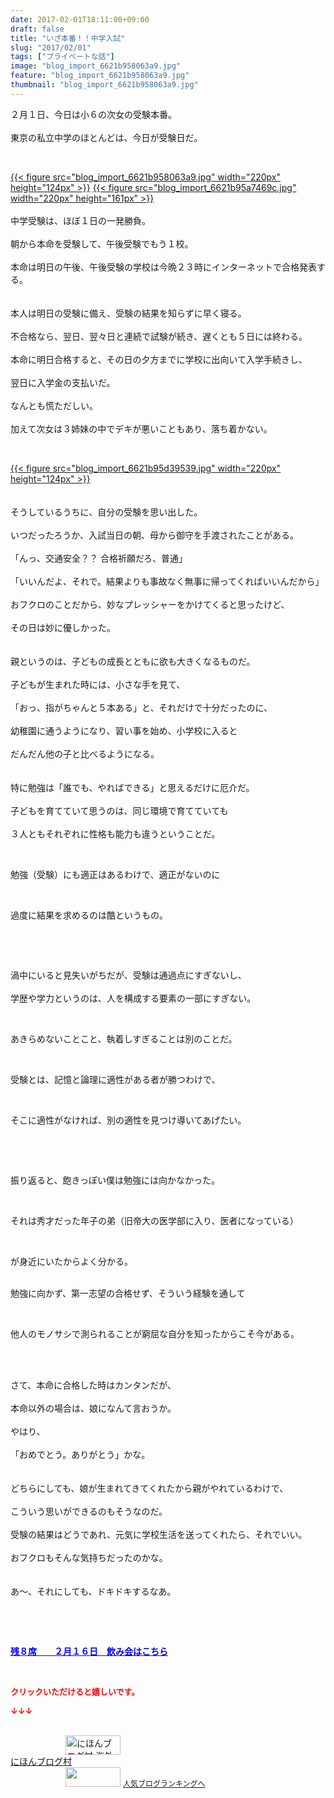 ```yaml
---
date: 2017-02-01T18:11:00+09:00
draft: false
title: "いざ本番！！中学入試"
slug: "2017/02/01"
tags: ["プライベートな話"]
image: "blog_import_6621b958063a9.jpg"
feature: "blog_import_6621b958063a9.jpg"
thumbnail: "blog_import_6621b958063a9.jpg"
---
```

<p>２月１日、今日は小６の次女の受験本番。<br/><br/>東京の私立中学のほとんどは、今日が受験日だ。</p><p> </p><p><a href="blog_import_6621b95919757.jpg">{{< figure src="blog_import_6621b958063a9.jpg" width="220px" height="124px" >}}</a> <a href="blog_import_6621b95b95ff1.jpg">{{< figure src="blog_import_6621b95a7469c.jpg" width="220px" height="161px" >}}</a><br/><br/>中学受験は、ほぼ１日の一発勝負。<br/><br/>朝から本命を受験して、午後受験でもう１校。<br/><br/>本命は明日の午後、午後受験の学校は今晩２３時にインターネットで合格発表する。<br/><br/><br/>本人は明日の受験に備え、受験の結果を知らずに早く寝る。<br/><br/>不合格なら、翌日、翌々日と連続で試験が続き、遅くとも５日には終わる。<br/><br/>本命に明日合格すると、その日の夕方までに学校に出向いて入学手続きし、<br/><br/>翌日に入学金の支払いだ。<br/><br/>なんとも慌ただしい。<br/><br/>加えて次女は３姉妹の中でデキが悪いこともあり、落ち着かない。</p><p> </p><p><a href="blog_import_6621b95e4cdc4.jpg">{{< figure src="blog_import_6621b95d39539.jpg" width="220px" height="124px" >}}</a><br/><br/><br/>そうしているうちに、自分の受験を思い出した。<br/><br/>いつだったろうか、入試当日の朝、母から御守を手渡されたことがある。<br/><br/>「んっ、交通安全？？ 合格祈願だろ、普通」<br/><br/>「いいんだよ、それで。結果よりも事故なく無事に帰ってくればいいんだから」<br/><br/>おフクロのことだから、妙なプレッシャーをかけてくると思ったけど、<br/><br/>その日は妙に優しかった。<br/><br/><br/>親というのは、子どもの成長とともに欲も大きくなるものだ。<br/><br/>子どもが生まれた時には、小さな手を見て、<br/><br/>「おっ、指がちゃんと５本ある」と、それだけで十分だったのに、<br/><br/>幼稚園に通うようになり、習い事を始め、小学校に入ると<br/><br/>だんだん他の子と比べるようになる。<br/><br/><br/>特に勉強は「誰でも、やればできる」と思えるだけに厄介だ。<br/><br/>子どもを育てていて思うのは、同じ環境で育てていても<br/><br/>３人ともそれぞれに性格も能力も違うということだ。</p><p> </p><p>勉強（受験）にも適正はあるわけで、適正がないのに</p><p> </p><p>過度に結果を求めるのは酷というもの。</p><p> </p><p> </p><p>渦中にいると見失いがちだが、受験は通過点にすぎないし、<br/><br/>学歴や学力というのは、人を構成する要素の一部にすぎない。</p><p> </p><p>あきらめないことこと、執着しすぎることは別のことだ。</p><p> </p><p>受験とは、記憶と論理に適性がある者が勝つわけで、</p><p> </p><p>そこに適性がなければ、別の適性を見つけ導いてあげたい。</p><p> </p><p> </p><p>振り返ると、飽きっぽい僕は勉強には向かなかった。</p><p> </p><p>それは秀才だった年子の弟（旧帝大の医学部に入り、医者になっている）</p><p> </p><p>が身近にいたからよく分かる。</p><p><br/>勉強に向かず、第一志望の合格せず、そういう経験を通して</p><p> </p><p>他人のモノサシで測られることが窮屈な自分を知ったからこそ今がある。<br/> </p><p> </p><p>さて、本命に合格した時はカンタンだが、<br/><br/>本命以外の場合は、娘になんて言おうか。<br/><br/>やはり、<br/><br/>「おめでとう。ありがとう」かな。<br/><br/><br/>どちらにしても、娘が生まれてきてくれたから親がやれているわけで、<br/><br/>こういう思いができるのもそうなのだ。<br/><br/>受験の結果はどうであれ、元気に学校生活を送ってくれたら、それでいい。<br/><br/>おフクロもそんな気持ちだったのかな。<br/><br/><br/>あ～、それにしても、ドキドキするなあ。</p><p> </p><p> </p><p><a href="entry-12242087718.html" target="_blank"><span style="text-decoration: underline;"><span style="font-weight: bold;"><span style="color: rgb(0, 0, 255);">残８席　　２月１６日　飲み会はこちら</span></span></span></a></p><p> </p><p><font color="#ff0000" size="2"><strong>クリックいただけると嬉しいです。</strong></font></p><p><font color="#ff0000" size="2"><strong>↓↓↓</strong></font></p><p><br/><a href="ranking.html?p_cid=01260127" target="_blank"><img alt="にほんブログ村 海外生活ブログ バリ島情報へ" border="0" height="31" src="data:image/svg+xml;charset=utf-8,%3Csvg%20xmlns%3D%22http%3A%2F%2Fwww.w3.org%2F2000%2Fsvg%22%20title%3D%22Placeholder%20for%20Images%22%20role%3D%22presentation%22%20viewBox%3D%220%200%2088%2031%22%20%2F%3E" width="88" data-src="https://img-proxy.blog-video.jp/images?url=http%3A%2F%2Foverseas.blogmura.com%2Fbali%2Fimg%2Fbali88_31.gif" style="aspect-ratio: auto 88 / 31;"/><noscript><img alt="にほんブログ村 海外生活ブログ バリ島情報へ" border="0" height="31" src="https://img-proxy.blog-video.jp/images?url=http%3A%2F%2Foverseas.blogmura.com%2Fbali%2Fimg%2Fbali88_31.gif" width="88"></noscript></a><br/><a href="ranking.html?p_cid=01260127" target="_blank">にほんブログ村</a><br/><a href="link.php?1804582" title="人気ブログランキングへ"><img border="0" height="31" src="data:image/svg+xml;charset=utf-8,%3Csvg%20xmlns%3D%22http%3A%2F%2Fwww.w3.org%2F2000%2Fsvg%22%20title%3D%22Placeholder%20for%20Images%22%20role%3D%22presentation%22%20viewBox%3D%220%200%2088%2031%22%20%2F%3E" width="88" data-src="https://blog.with2.net/img/banner/banner_22.gif" style="aspect-ratio: auto 88 / 31;"/><noscript><img border="0" height="31" src="https://blog.with2.net/img/banner/banner_22.gif" width="88"></noscript></a> <a href="link.php?1804582" style="font-size: 12px;">人気ブログランキングへ</a></p>

